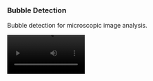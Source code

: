 ### Bubble Detection
Bubble detection for microscopic image analysis.


<video src='https://github.com/parlakelif/Bubble-Detection-openCV-/blob/main/assets/bubledetectionQT.mp4' width=180/>
